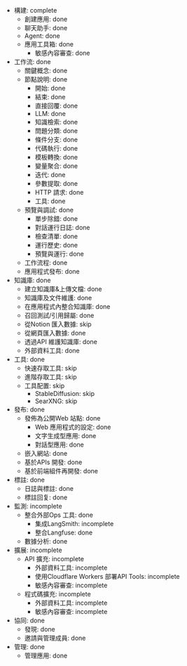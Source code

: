 - 構建: complete
  - 創建應用: done
  - 聊天助手: done
  - Agent: done
  - 應用工具箱: done
    - 敏感內容審查: done
- 工作流: done
  - 關鍵概念: done
  - 節點說明: done
    - 開始: done
    - 結束: done
    - 直接回覆: done
    - LLM: done
    - 知識檢索: done
    - 問題分類: done
    - 條件分支: done
    - 代碼執行: done
    - 模板轉換: done
    - 變量聚合: done
    - 迭代: done
    - 參數提取: done
    - HTTP 請求: done
    - 工具: done
  - 預覽與調試: done
    - 單步除錯: done
    - 對話運行日誌: done
    - 檢查清單: done
    - 運行歷史: done
    - 預覽與運行: done
  - 工作流程: done
  - 應用程式發布: done
- 知識庫: done
  - 建立知識庫&上傳文檔: done
  - 知識庫及文件維護: done
  - 在應用程式內整合知識庫: done
  - 召回測試/引用歸屬: done
  - 從Notion 匯入數據: skip
  - 從網頁匯入數據: done
  - 透過API 維護知識庫: done
  - 外部資料工具: done
- 工具: done
  - 快速存取工具: skip
  - 進階存取工具: skip
  - 工具配置: skip
    - StableDiffusion: skip
    - SearXNG: skip
- 發布: done
  - 發佈為公開Web 站點: done
    - Web 應用程式的設定: done
    - 文字生成型應用: done
    - 對話型應用: done
  - 嵌入網站: done
  - 基於APIs 開發: done
  - 基於前端組件再開發: done
- 標註: done
  - 日誌與標註: done
  - 標註回复: done
- 監測: incomplete
  - 整合外部Ops 工具: done
    - 集成LangSmith: incomplete
    - 整合Langfuse: done
  - 數據分析: done
- 擴展: incomplete
  - API 擴充: incomplete
    - 外部資料工具: incomplete
    - 使用Cloudflare Workers 部署API Tools: incomplete
    - 敏感內容審查: incomplete
  - 程式碼擴充: incomplete
    - 外部資料工具: incomplete
    - 敏感內容審查: incomplete
- 協同: done
  - 發現: done
  - 邀請與管理成員: done
- 管理: done
  - 管理應用: done
